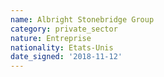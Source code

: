 ```yaml
---
name: Albright Stonebridge Group 
category: private_sector
nature: Entreprise
nationality: Etats-Unis
date_signed: '2018-11-12'
---
```

    